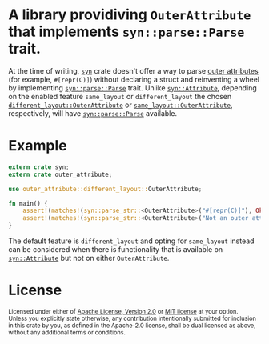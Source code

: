 # A library providiving `OuterAttribute` that implements `syn::parse::Parse` trait.

At the time of writing, [`syn`] crate doesn't offer a way to parse [outer attributes][outer attribute] (for example, 
`#[repr(C)]`) without declaring a struct and reinventing a wheel by implementing [`syn::parse::Parse`] trait. Unlike [`syn::Attribute`],
depending on the enabled feature `same_layout` or `different_layout` the chosen
[`different_layout::OuterAttribute`] or [`same_layout::OuterAttribute`], respectively, will have
[`syn::parse::Parse`] available.

# Example

```rust
extern crate syn;
extern crate outer_attribute;

use outer_attribute::different_layout::OuterAttribute;

fn main() {
    assert!(matches!(syn::parse_str::<OuterAttribute>("#[repr(C)]"), Ok(_)));
    assert!(matches!(syn::parse_str::<OuterAttribute>("Not an outer attribute"), Err(_)));
}
```

The default feature is `different_layout` and opting for `same_layout` instead can be considered when
there is functionality that is available on [`syn::Attribute`] but not on either `OuterAttribute`.

# License

<sup>
Licensed under either of <a href="LICENSE-APACHE">Apache License, Version
2.0</a> or <a href="LICENSE-MIT">MIT license</a> at your option.
</sup>

<br>

<sub>
Unless you explicitly state otherwise, any contribution intentionally submitted
for inclusion in this crate by you, as defined in the Apache-2.0 license, shall
be dual licensed as above, without any additional terms or conditions.
</sub>

[outer attribute]: https://doc.rust-lang.org/reference/attributes.html
[`syn`]: https://docs.rs/syn/latest/syn/
[`syn::parse::Parse`]: https://docs.rs/syn/latest/syn/parse/trait.Parse.html
[`syn::Attribute`]: https://docs.rs/syn/latest/syn/struct.Attribute.html
[`different_layout::OuterAttribute`]: https://docs.rs/outer_attribute/latest/outer_attribute/different_layout/struct.OuterAttribute.html
[`same_layout::OuterAttribute`]: https://docs.rs/outer_attribute/latest/outer_attribute/same_layout/struct.OuterAttribute.html
